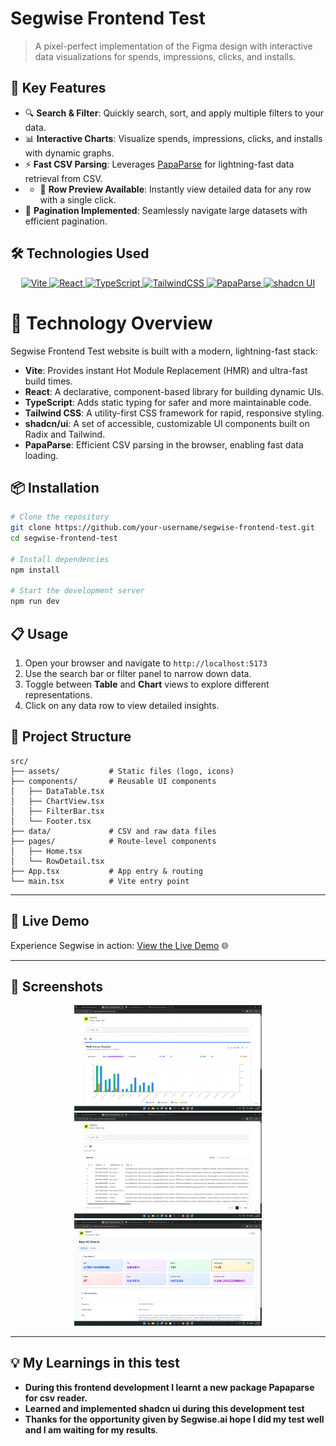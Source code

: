 # Segwise Frontend Test

> A pixel-perfect implementation of the Figma design with interactive data visualizations for spends, impressions, clicks, and installs.

## 🚀 Key Features

- 🔍 **Search & Filter**: Quickly search, sort, and apply multiple filters to your data.
- 📊 **Interactive Charts**: Visualize spends, impressions, clicks, and installs with dynamic graphs.
- ⚡ **Fast CSV Parsing**: Leverages [PapaParse](https://www.papaparse.com/) for lightning-fast data retrieval from CSV.
- - 👀 **Row Preview Available**: Instantly view detailed data for any row with a single click.
- 📄 **Pagination Implemented**: Seamlessly navigate large datasets with efficient pagination.

## 🛠 Technologies Used

<p align="center">
  <a href="https://vitejs.dev/">
    <img src="https://img.shields.io/badge/Vite-646CFF?logo=vite&logoColor=white" alt="Vite">
  </a>
  <a href="https://reactjs.org/">
    <img src="https://img.shields.io/badge/React-61DAFB?logo=react&logoColor=black" alt="React">
  </a>
  <a href="https://www.typescriptlang.org/">
    <img src="https://img.shields.io/badge/TypeScript-3178C6?logo=typescript&logoColor=white" alt="TypeScript">
  </a>
  <a href="https://tailwindcss.com/">
    <img src="https://img.shields.io/badge/TailwindCSS-06B6D4?logo=tailwind-css&logoColor=white" alt="TailwindCSS">
  </a>
  <a href="https://www.npmjs.com/package/papaparse">
    <img src="https://img.shields.io/badge/PapaParse-FFCB2B?logo=data:image/png;base64,iVBORw0KGgoAAAANSUhEUgAAABAAAAAQCAQAAAC1+jfqAAAA30lEQVR4AWP4//8/AyUYTFxUzGxhYGB4eHhLS0t+X//38HHx8dPnz6FQ6b+1cuXB5Oeho2OzY0efPmyUpKSmlpa0tzcHIEvjv7++vvT/79+38HBwcvPv3DzksRERExdXV1UVlZGRkYmxsb+5ubkmJiaGIpuaGhoWFrY2BgYGBgWARsbo6MjLy8vDx8+zGjRvHnz5+GhoZ2dnbOzs7m5uYwMjJ+SEiKOjo6NjY2NTU1xdXW1tbV1dXW1tYWFhYGDYDnZv37+2VRUWCgokhoAAArhYGxwKvMeQAAAABJRU5ErkJggg==&logoColor=white" alt="PapaParse">
  </a>
  <a href="https://ui.shadcn.com/">
    <img src="https://img.shields.io/badge/shadcn--UI-06B6D4?logo=shadcn-ui&logoColor=white" alt="shadcn UI">
  </a>
</p>

# 🧰 Technology Overview

Segwise Frontend Test website is built with a modern, lightning-fast stack:
- **Vite**: Provides instant Hot Module Replacement (HMR) and ultra-fast build times.
- **React**: A declarative, component-based library for building dynamic UIs.
- **TypeScript**: Adds static typing for safer and more maintainable code.
- **Tailwind CSS**: A utility-first CSS framework for rapid, responsive styling.
- **shadcn/ui**: A set of accessible, customizable UI components built on Radix and Tailwind.
- **PapaParse**: Efficient CSV parsing in the browser, enabling fast data loading.

## 📦 Installation

```bash
# Clone the repository
git clone https://github.com/your-username/segwise-frontend-test.git
cd segwise-frontend-test

# Install dependencies
npm install

# Start the development server
npm run dev
```

## 📋 Usage

1. Open your browser and navigate to `http://localhost:5173`
2. Use the search bar or filter panel to narrow down data.
3. Toggle between **Table** and **Chart** views to explore different representations.
4. Click on any data row to view detailed insights.

## 📝 Project Structure

```plaintext
src/
├── assets/           # Static files (logo, icons)
├── components/       # Reusable UI components
│   ├── DataTable.tsx
│   ├── ChartView.tsx
│   ├── FilterBar.tsx
│   └── Footer.tsx
├── data/             # CSV and raw data files
├── pages/            # Route-level components
│   ├── Home.tsx
│   └── RowDetail.tsx
├── App.tsx           # App entry & routing
└── main.tsx          # Vite entry point
```

---

## 🚀 Live Demo

Experience Segwise in action: [View the Live Demo](https://segwise-assignment-balaji.vercel.app/) 🌐

---

## 📸 Screenshots

<p align="center">
  <img src="./public/home.png" alt="Home View" width="300" />
  <img src="./public/tableView.png" alt="Chart View" width="300" />
  <img src="./public/rowDetails.png" alt="Chart View" width="300" />
</p>

---

## 💡 My Learnings in this test

- **During this frontend development I learnt a new package Papaparse for csv reader.**
- **Learned and implemented shadcn ui during this development test**
- **Thanks for the opportunity given by Segwise.ai hope I did my test well and I am waiting for my results**.
